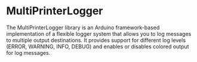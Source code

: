 # MultiPrinterLogger
 The MultiPrinterLogger library is an Arduino framework-based implementation of a flexible logger system that allows you to log messages to multiple output destinations. It provides support for different log levels (ERROR, WARNING, INFO, DEBUG) and enables or disables colored output for log messages.
